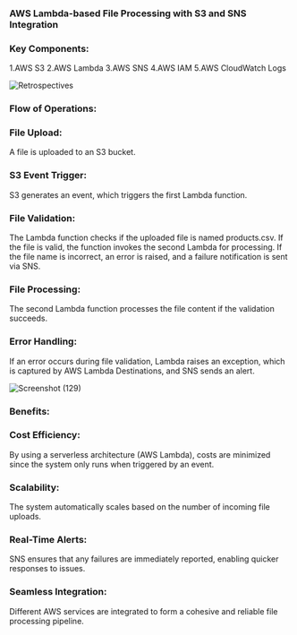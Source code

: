 ### AWS Lambda-based File Processing with S3 and SNS Integration

### Key Components:
1.AWS S3
2.AWS Lambda
3.AWS SNS
4.AWS IAM
5.AWS CloudWatch Logs

![Retrospectives](https://github.com/user-attachments/assets/b3196854-5872-47f6-bea4-5e7e47aeb2c5)


### Flow of Operations:
### File Upload: 
A file is uploaded to an S3 bucket.
### S3 Event Trigger:
S3 generates an event, which triggers the first Lambda function.
### File Validation:
The Lambda function checks if the uploaded file is named products.csv.
If the file is valid, the function invokes the second Lambda for processing.
If the file name is incorrect, an error is raised, and a failure notification is sent via SNS.
### File Processing: 
The second Lambda function processes the file content if the validation succeeds.
### Error Handling:
If an error occurs during file validation, Lambda raises an exception, which is captured by AWS Lambda Destinations, and SNS sends an alert.

![Screenshot (129)](https://github.com/user-attachments/assets/087ae6ee-962e-4155-9ba6-54842a5ef897)


### Benefits:
### Cost Efficiency:
By using a serverless architecture (AWS Lambda), costs are minimized since the system only runs when triggered by an event.
### Scalability:
The system automatically scales based on the number of incoming file uploads.
### Real-Time Alerts:
SNS ensures that any failures are immediately reported, enabling quicker responses to issues.
### Seamless Integration:
Different AWS services are integrated to form a cohesive and reliable file processing pipeline.
